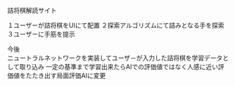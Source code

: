 詰将棋解読サイト

  １ユーザーが詰将棋をUIにて配置
  ２探索アルゴリズムにて詰みとなる手を探索
  ３ユーザーに手筋を提示

今後  
  ニュートラルネットワークを実装してユーザ－が入力した詰将棋を学習データとして取り込み
  一定の基準まで学習出来たらAIでの評価値ではなく人感に近い評価値をたたき出す局面評価AIに変更


